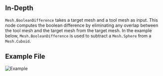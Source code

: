 ## In-Depth
`Mesh.BooleanDifference` takes a target mesh and a tool mesh as input. This node computes the boolean difference by eliminating any overlap between the tool mesh and the target mesh from the target mesh.
In the example below, `Mesh.BooleanDifference` is used to subtract a `Mesh.Sphere` from a `Mesh.Cuboid`.

## Example File

![Example](./Autodesk.DesignScript.Geometry.Mesh.BooleanDifference_img.jpg)
